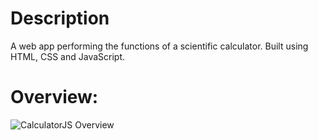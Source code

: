 # Description
A web app performing the functions of a scientific calculator. Built using HTML, CSS and JavaScript.

# Overview:
![CalculatorJS Overview](https://user-images.githubusercontent.com/70066475/103240705-fc0b3d00-4948-11eb-8cc5-942785cb81cb.png)



